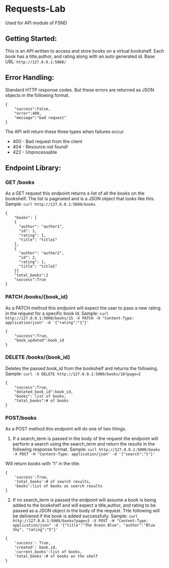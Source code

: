 # Requests-Lab
Used for API module of FSND

## Getting Started:
This is an API written to access and store books on a virtual bookshelf. Each book has a title,author, and rating along with an auto generated id.
Base URL: `http://127.0.0.1:5000/`

## Error Handling:
Standard HTTP response codes. But these errors are returned as JSON objects in the following format.
```
{
    "success":False,
    "error":400,
    "message":"bad request"
}
```

The API will return these three types when failures occur.

* 400 - Bad request from the client
* 404 - Resource not found!
* 422 - Unprocessable

## Endpoint Library:

### GET /books
As a GET request this endpoint returns a list of all the books on the bookshelf. The list is paginated and is a JSON object that looks like this.
Sample: `curl http://127.0.0.1:5000/books`
```
{
    "books": [
    {
      "author": "author1", 
      "id": 1, 
      "rating": 1, 
      "title": "title1"
    },
    {
      "author": "author2", 
      "id": 2, 
      "rating": 1, 
      "title": "title2"
    }] 
    "total_books":2
    "success":True
}
```
### PATCH /books/{book_id}
As a PATCH method this endpoint will expect the user to pass a new rating in the request for a specific book id.
Sample: `curl http://127.0.0.1:5000/books/15 -X PATCH -H "Content-Type: application/json" -d '{"rating":"1"}'`

```
{
    "success":True,
    "book_updated":book_id
}
```
### DELETE /books/{book_id}
Deletes the passed book_id from the bookshelf and returns the following.
Sample: `curl -X DELETE http://127.0.0.1:5000/books/16?page=2`
```
{
    "success":True,                     
    "deleted_book_id":book_id,
    "books": list of books,
    "total_books":# of books
}
```
### POST/books
As a POST method this endpoint will do one of two things.
1. If a search_term is passed in the body of the request the endpoint will perform a search using the search_term and return the results in the following response format.
Sample: `curl http://127.0.0.1:5000/books -X POST -H "Content-Type: application/json" -d '{"search":"t"}'`

Will return books with "t" in the title.
```
{
    'success':True,
    'total_books':# of search results,
    'books':list of books as search results
}
```
2. If no search_term is passed the endpoint will assume a book is being added to the bookshelf and will expect a title,author, and rating to be passed as a JSON object in the body of the request. THe following will be delivered if the book is added successfully.
Sample: `curl http://127.0.0.1:5000/books?page=3 -X POST -H "Content-Type: application/json" -d '{"title":"The Ocean Blue", "author":"Blue Sky", "rating":"5"}'`
```
{
    'success': True,
    'created': book.id,
    'current_books':list of books,
    'total_books':# of books on the shelf
}
```

